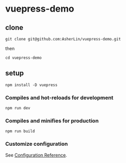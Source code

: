 # vuepress-demo

## clone

```
git clone git@github.com:AsherLin/vuepress-demo.git
```
then

```
cd vuepress-demo
```

## setup

```
npm install -D vuepress
```

### Compiles and hot-reloads for development

```
npm run dev
```

### Compiles and minifies for production

```
npm run build
```

### Customize configuration

See [Configuration Reference](https://vuepress.vuejs.org/).
